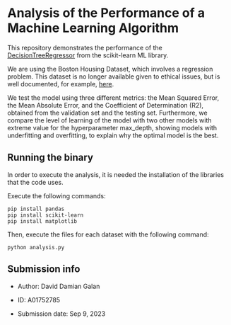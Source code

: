 # Analysis of the Performance of a Machine Learning Algorithm

This repository demonstrates the performance of the [DecisionTreeRegressor](https://scikit-learn.org/stable/modules/generated/sklearn.tree.DecisionTreeRegressor.html) from the scikit-learn ML library. 

We are using the Boston Housing Dataset, which involves a regression problem. This dataset is no longer available given to ethical issues, but is well documented, for example, [here](https://rpubs.com/abbhinavsri30/BostonHousing).

We test the model using three different metrics: the Mean Squared Error, the Mean Absolute Error, and the Coefficient of Determination (R2), obtained from the validation set and the testing set. Furthermore, we compare the level of learning of the model with two other models with extreme value for the hyperparameter max_depth, showing models with underfitting and overfitting, to explain why the optimal model is the best.

## Running the binary

In order to execute the analysis, it is needed the installation of the libraries that the code uses.

Execute the following commands:

```
pip install pandas
pip install scikit-learn
pip install matplotlib
```

Then, execute the files for each dataset with the following command:

```
python analysis.py
```

## Submission info

* Author: David Damian Galan

* ID: A01752785

* Submission date: Sep 9, 2023